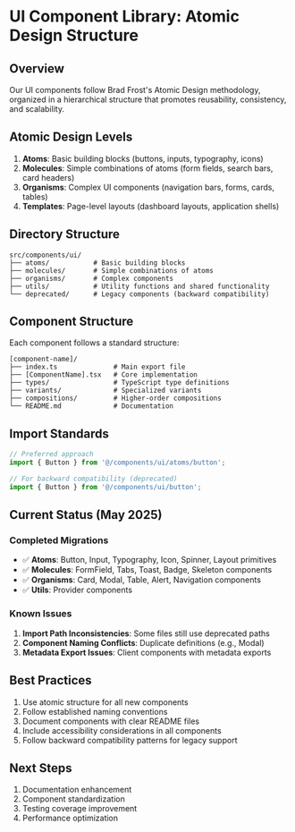 # UI Component Library: Atomic Design Structure

## Overview
Our UI components follow Brad Frost's Atomic Design methodology, organized in a hierarchical structure that promotes reusability, consistency, and scalability.

## Atomic Design Levels

1. **Atoms**: Basic building blocks (buttons, inputs, typography, icons)
2. **Molecules**: Simple combinations of atoms (form fields, search bars, card headers)
3. **Organisms**: Complex UI components (navigation bars, forms, cards, tables)
4. **Templates**: Page-level layouts (dashboard layouts, application shells)

## Directory Structure

```
src/components/ui/
├── atoms/           # Basic building blocks
├── molecules/       # Simple combinations of atoms
├── organisms/       # Complex components
├── utils/           # Utility functions and shared functionality
└── deprecated/      # Legacy components (backward compatibility)
```

## Component Structure
Each component follows a standard structure:
```
[component-name]/
├── index.ts              # Main export file
├── [ComponentName].tsx   # Core implementation
├── types/                # TypeScript type definitions
├── variants/             # Specialized variants
├── compositions/         # Higher-order compositions
└── README.md             # Documentation
```

## Import Standards
```typescript
// Preferred approach
import { Button } from '@/components/ui/atoms/button';

// For backward compatibility (deprecated)
import { Button } from '@/components/ui/button';
```

## Current Status (May 2025)

### Completed Migrations
- ✅ **Atoms**: Button, Input, Typography, Icon, Spinner, Layout primitives
- ✅ **Molecules**: FormField, Tabs, Toast, Badge, Skeleton components
- ✅ **Organisms**: Card, Modal, Table, Alert, Navigation components
- ✅ **Utils**: Provider components

### Known Issues
1. **Import Path Inconsistencies**: Some files still use deprecated paths
2. **Component Naming Conflicts**: Duplicate definitions (e.g., Modal)
3. **Metadata Export Issues**: Client components with metadata exports

## Best Practices
1. Use atomic structure for all new components
2. Follow established naming conventions
3. Document components with clear README files
4. Include accessibility considerations in all components
5. Follow backward compatibility patterns for legacy support

## Next Steps
1. Documentation enhancement
2. Component standardization
3. Testing coverage improvement
4. Performance optimization 